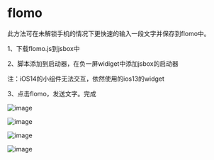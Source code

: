 # flomo
此方法可在未解锁手机的情况下更快速的输入一段文字并保存到flomo中。

1、下载flomo.js到jsbox中

2、脚本添加到启动器，在负一屏widiget中添加jsbox的启动器

注：iOS14的小组件无法交互，依然使用的ios13的widget

3、点击flomo，发送文字。完成

![image](https://raw.githubusercontent.com/smartmimi/flomo/main/1.PNG)

![image](https://raw.githubusercontent.com/smartmimi/flomo/main/2.PNG)

![image](https://raw.githubusercontent.com/smartmimi/flomo/main/3.PNG)

![image](https://raw.githubusercontent.com/smartmimi/flomo/main/4.PNG)
